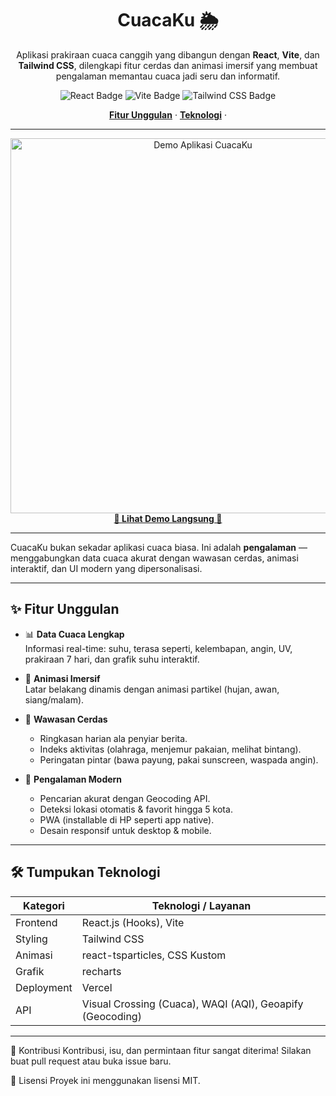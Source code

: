 <div align="center">


# <b>CuacaKu 🌦️</b>

<p>
Aplikasi prakiraan cuaca canggih yang dibangun dengan <b>React</b>, <b>Vite</b>, dan <b>Tailwind CSS</b>, 
dilengkapi fitur cerdas dan animasi imersif yang membuat pengalaman memantau cuaca jadi seru dan informatif.
</p>

<!-- Badges -->
<p>
<img src="https://img.shields.io/badge/React-20232A?style=for-the-badge&logo=react&logoColor=61DAFB" alt="React Badge"/>
<img src="https://img.shields.io/badge/Vite-B73BFE?style=for-the-badge&logo=vite&logoColor=FFD62E" alt="Vite Badge"/>
<img src="https://img.shields.io/badge/Tailwind_CSS-38B2AC?style=for-the-badge&logo=tailwind-css&logoColor=white" alt="Tailwind CSS Badge"/>
</p>

<!-- Quick Navigation -->
<p>
<a href="#-fitur-unggulan"><strong>Fitur Unggulan</strong></a> ·
<a href="#%EF%B8%8F-tumpukan-teknologi"><strong>Teknologi</strong></a> ·
</p>

</div>

---

<div align="center">

<!-- Demo -->
<a href="https://cuaca-ku-sevens.vercel.app/" target="_blank">
<img src="URL_SCREENSHOT_ATAU_GIF_DEMO_ANDA.gif" alt="Demo Aplikasi CuacaKu" width="600"/>
<br/>
<strong>🚀 Lihat Demo Langsung 🚀</strong>
</a>

</div>

---

CuacaKu bukan sekadar aplikasi cuaca biasa. Ini adalah **pengalaman** — menggabungkan data cuaca akurat dengan wawasan cerdas, animasi interaktif, dan UI modern yang dipersonalisasi.

---

## ✨ Fitur Unggulan

- 📊 **Data Cuaca Lengkap**  
  Informasi real-time: suhu, terasa seperti, kelembapan, angin, UV, prakiraan 7 hari, dan grafik suhu interaktif.  

- 🎨 **Animasi Imersif**  
  Latar belakang dinamis dengan animasi partikel (hujan, awan, siang/malam).  

- 🧠 **Wawasan Cerdas**  
  - Ringkasan harian ala penyiar berita.  
  - Indeks aktivitas (olahraga, menjemur pakaian, melihat bintang).  
  - Peringatan pintar (bawa payung, pakai sunscreen, waspada angin).  

- 📱 **Pengalaman Modern**  
  - Pencarian akurat dengan Geocoding API.  
  - Deteksi lokasi otomatis & favorit hingga 5 kota.  
  - PWA (installable di HP seperti app native).  
  - Desain responsif untuk desktop & mobile.  

---

## 🛠️ Tumpukan Teknologi

| Kategori    | Teknologi / Layanan |
|-------------|---------------------|
| Frontend    | React.js (Hooks), Vite |
| Styling     | Tailwind CSS |
| Animasi     | react-tsparticles, CSS Kustom |
| Grafik      | recharts |
| Deployment  | Vercel |
| API         | Visual Crossing (Cuaca), WAQI (AQI), Geoapify (Geocoding) |

---
🤝 Kontribusi
Kontribusi, isu, dan permintaan fitur sangat diterima!
Silakan buat pull request atau buka issue baru.

📄 Lisensi
Proyek ini menggunakan lisensi MIT.
